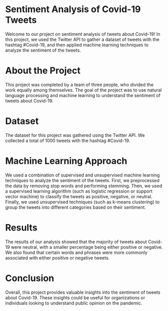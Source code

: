 # Sentiment Analysis of Covid-19 Tweets

Welcome to our project on sentiment analysis of tweets about Covid-19! In this project, we used the Twitter API to gather a dataset of tweets with the hashtag #Covid-19, and then applied machine learning techniques to analyze the sentiment of the tweets.

 # About the Project

This project was completed by a team of three people, who divided the work equally among themselves. The goal of the project was to use natural language processing and machine learning to understand the sentiment of tweets about Covid-19.

 # Dataset
The dataset for this project was gathered using the Twitter API. We collected a total of 1000 tweets with the hashtag #Covid-19.



 # Machine Learning Approach
We used a combination of supervised and unsupervised machine learning techniques to analyze the sentiment of the tweets. First, we preprocessed the data by removing stop words and performing stemming. Then, we used a supervised learning algorithm (such as logistic regression or support vector machine) to classify the tweets as positive, negative, or neutral. Finally, we used unsupervised techniques (such as k-means clustering) to group the tweets into different categories based on their sentiment.


# Results
The results of our analysis showed that the majority of tweets about Covid-19 were neutral, with a smaller percentage being either positive or negative. We also found that certain words and phrases were more commonly associated with either positive or negative tweets.


 # Conclusion
Overall, this project provides valuable insights into the sentiment of tweets about Covid-19. These insights could be useful for organizations or individuals looking to understand public opinion on the pandemic.
